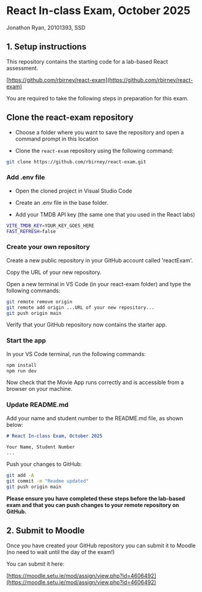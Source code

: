 # React In-class Exam, October 2025

Jonathon Ryan, 20101393, SSD

## 1. Setup instructions

This repository contains the starting code for a lab-based React assessment. 

[https://github.com/rbirney/react-exam](https://github.com/rbirney/react-exam)

You are required to take the following steps in preparation for this exam.

## Clone the react-exam repository

- Choose a folder where you want to save the repository and open a command prompt in this location

- Clone the `react-exam` repository using the following command:

~~~bash
git clone https://github.com/rbirney/react-exam.git
~~~

### Add .env file

- Open the cloned project in Visual Studio Code

- Create an .env file in the base folder. 

- Add your TMDB API key (the same one that you used in the React labs)

~~~bash
VITE_TMDB_KEY=YOUR_KEY_GOES_HERE
FAST_REFRESH=false
~~~

### Create your own repository

Create a new public repository in your GitHub account called 'reactExam'.

Copy the URL of your new repository.

Open a new terminal in VS Code (in your react-exam folder) and type the following commands:

~~~bash
git remote remove origin
git remote add origin ...URL of your new repository...
git push origin main
~~~

Verify that your GitHub repository now contains the starter app.


### Start the app

In your VS Code terminal, run the following commands:

~~~bash
npm install
npm run dev
~~~

Now check that the Movie App runs correctly and is accessible from a browser on your machine.


### Update README.md

Add your name and student number to the README.md file, as shown below:

~~~markdown
# React In-class Exam, October 2025

Your Name, Student Number
...
~~~

Push your changes to GitHub:

~~~bash
git add -A
git commit -m "Readme updated"
git push origin main
~~~

**Please ensure you have completed these steps before the lab-based exam and that you can push changes to your remote repository on GitHub.**


## 2. Submit to Moodle

Once you have created your GitHub repository you can submit it to Moodle (no need to wait until the day of the exam!)

You can submit it here:

[https://moodle.setu.ie/mod/assign/view.php?id=4606492](https://moodle.setu.ie/mod/assign/view.php?id=4606492)